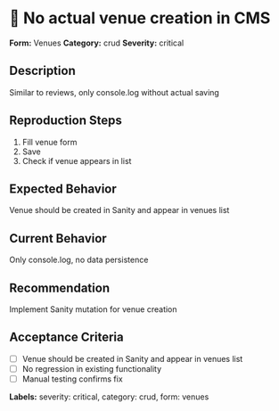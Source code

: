 # 🔴 No actual venue creation in CMS

**Form:** Venues
**Category:** crud
**Severity:** critical

## Description
Similar to reviews, only console.log without actual saving

## Reproduction Steps
1. Fill venue form
2. Save
3. Check if venue appears in list

## Expected Behavior
Venue should be created in Sanity and appear in venues list

## Current Behavior
Only console.log, no data persistence

## Recommendation
Implement Sanity mutation for venue creation

## Acceptance Criteria
- [ ] Venue should be created in Sanity and appear in venues list
- [ ] No regression in existing functionality
- [ ] Manual testing confirms fix

**Labels:** severity: critical, category: crud, form: venues